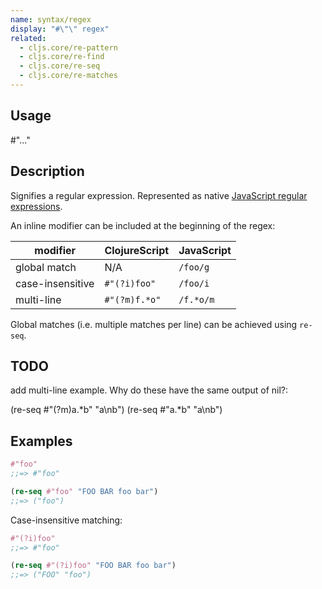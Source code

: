 ```yaml
---
name: syntax/regex
display: "#\"\" regex"
related:
  - cljs.core/re-pattern
  - cljs.core/re-find
  - cljs.core/re-seq
  - cljs.core/re-matches
---
```


## Usage
#"..."


## Description

Signifies a regular expression. Represented as native [JavaScript regular expressions].

[JavaScript regular expressions]:https://developer.mozilla.org/en-US/docs/Web/JavaScript/Guide/Regular_Expressions

An inline modifier can be included at the beginning of the regex:

|  modifier          | ClojureScript | JavaScript |
|--------------------|---------------|------------|
|  global match      | N/A           | `/foo/g`   |
|  case-insensitive  | `#"(?i)foo"`  | `/foo/i`   |
|  multi-line        | `#"(?m)f.*o"` | `/f.*o/m`  |

Global matches (i.e. multiple matches per line) can be achieved using `re-seq`.


## TODO
add multi-line example. Why do these have the same output of nil?:

(re-seq #"(?m)a.*b" "a\nb")
(re-seq #"a.*b" "a\nb")


## Examples

```clj
#"foo"
;;=> #"foo"

(re-seq #"foo" "FOO BAR foo bar")
;;=> ("foo")
```

Case-insensitive matching:

```clj
#"(?i)foo"
;;=> #"foo"

(re-seq #"(?i)foo" "FOO BAR foo bar")
;;=> ("FOO" "foo")
```